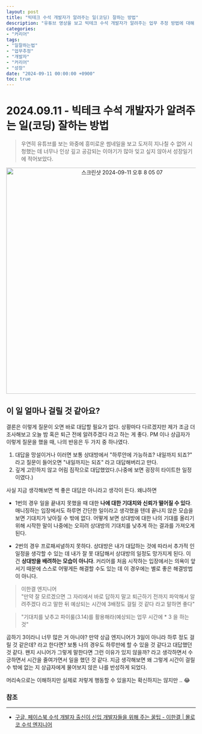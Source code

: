 ```yaml
---
layout: post
title: "빅테크 수석 개발자가 알려주는 일(코딩) 잘하는 방법"
description: "유튜브 영상을 보고 빅테크 수석 개발자가 알려주는 업무 추정 방법에 대해 정리한 글입니다. 섣부른 대답 대신 충분히 조사하고, 예상 시간에 3배를 곱하여 신뢰를 잃지 않는 방법을 제안합니다."
categories:
- "커리어"
tags:
- "일잘하는법"
- "업무추정"
- "개발자"
- "커리어"
- "성장"
date: "2024-09-11 00:00:00 +0900"
toc: true
---
```


# 2024.09.11 - 빅테크 수석 개발자가 알려주는 일(코딩) 잘하는 방법

> 우연히 유튜브를 보는 와중에 흥미로운 썸네일을 보고 도저히 지나칠 수 없어 시청했는 데 너무나 인상 깊고 공감되는 이야기가 많아 잊고 싶지 않아서 성장일기에 적어보았다.

<p align="center">
  <img width="600" alt="스크린샷 2024-09-11 오후 8 05 07" src="https://github.com/user-attachments/assets/5843db49-8bbe-4776-b5a2-119b2654ff15">
</p>

## 이 일 얼마나 걸릴 것 같아요?

결론은 이렇게 질문이 오면 바로 대답할 필요가 없다. 상황마다 다르겠지만 제가 조금 더 조사해보고 오늘 밤 혹은 퇴근 전에 알려주겠다 라고 하는 게 좋다.
PM 이나 상급자가 이렇게 질문을 했을 때, 나의 반응은 두 가지 중 하나였다.

1. 대답을 망설이거나 이러면 보통 상대방에서 "하루안에 가능하죠? 내일까지 되죠?" 라고 질문이 들어오면 "내일까지는 되죠" 라고 대답해버리고 만다.
2. 깊게 고민하지 않고 어림 짐작으로 대답했었다.(나중에 보면 굉장히 타이트한 일정이였다.)

사실 지금 생각해보면 썩 좋은 대답은 아니라고 생각이 든다. 왜냐하면  
* 1번의 경우 일을 끝내지 못했을 때 대한 **나에 대한 기대치와 신뢰가 떨어질 수 있다**. 매니징하는 입장에서도 하루면 간단한 일이라고 생각했을 텐데 끝나지 않은 모습을 보면 기대치가 낮아질 수 밖에 없다. 어떻게 보면 상대방에 대한 나의 기대를 올리기 위해 시작한 말이 나중에는 오히려 상대방의 기대치를 낮추게 하는 결과를 가져오게 된다.

* 2번의 경우 프로패셔녈하지 못하다. 상대방은 내가 대답하는 것에 따라서 추가적 인 일정을 생각할 수 있는 데 내가 잘 못 대답해서 상대방의 일정도 망가지게 된다. 이건 **상대방을 배려하는 모습이 아니다**.
커리어를 처음 시작하는 입장에서는 의욕이 앞서기 때문에 스스로 어떻게든 해결할 수도 있는 데 이 경우에는 별로 좋은 해결방법이 아니다.

> 이한결 엔지니어  
"만약 잘 모르겠으면 그 자리에서 바로 답하지 말고 퇴근하기 전까지 파악해서 알려주겠다 라고 말한 뒤 예상되는 시간에 3배정도 걸릴 것 같다 라고 말하면 좋다"

> "기대치를 낮추고 파이룰(3.14)를 활용해라(예상되는 업무 시간에 * 3 을 하는 것"

곱하기 3이라니 너무 많은 거 아니야?
만약 상급 엔지니어가 3일이 아니라 하루 정도 걸릴 것 같은데? 라고 한다면? 
보통 나의 경우도 하루만에 할 수 있을 것 같다고 대답했던 것 같다.
왠지 시니어가 그렇게 말한다면 그런  이유가 있지 않을까? 라고 생각하면서 수긍하면서 시간을 줄여가면서 일을 했던 것 같다. 지금 생각해보면 왜 그렇게 시간이 걸릴 수 밖에 없는 지 상급자에게 물어보지 않은 나를 반성하게 되었다. 

머리속으로는 이해하지만 실제로 저렇게 행동할 수 있을지는 확신하지는 않지만 .. 😂


### 참조
---
- [구글, 페이스북 수석 개발자 출신이 신입 개발자들을 위해 주는 꿀팁 - 이한결 | 몰로코 수석 엔지니어](https://www.youtube.com/watch?v=J3Fd5HjWsvE)
